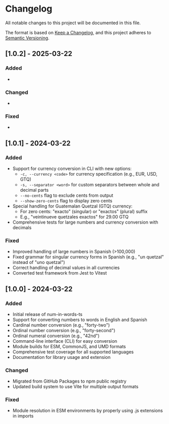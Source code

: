 # Changelog

All notable changes to this project will be documented in this file.

The format is based on [Keep a Changelog](https://keepachangelog.com/en/1.0.0/),
and this project adheres to [Semantic Versioning](https://semver.org/spec/v2.0.0.html).

## [1.0.2] - 2025-03-22

### Added
- 

### Changed
- 

### Fixed
- 

## [1.0.1] - 2024-03-22

### Added

- Support for currency conversion in CLI with new options:
  - `-c, --currency <code>` for currency specification (e.g., EUR, USD, GTQ)
  - `-s, --separator <word>` for custom separators between whole and decimal parts
  - `--no-cents` flag to exclude cents from output
  - `--show-zero-cents` flag to display zero cents
- Special handling for Guatemalan Quetzal (GTQ) currency:
  - For zero cents: "exacto" (singular) or "exactos" (plural) suffix
  - E.g., "veintinueve quetzales exactos" for 29.00 GTQ
- Comprehensive tests for large numbers and currency conversion with decimals

### Fixed

- Improved handling of large numbers in Spanish (>100,000)
- Fixed grammar for singular currency forms in Spanish (e.g., "un quetzal" instead of "uno quetzal")
- Correct handling of decimal values in all currencies
- Converted test framework from Jest to Vitest

## [1.0.0] - 2024-03-22

### Added

- Initial release of num-in-words-ts
- Support for converting numbers to words in English and Spanish
- Cardinal number conversion (e.g., "forty-two")
- Ordinal number conversion (e.g., "forty-second")
- Ordinal numeral conversion (e.g., "42nd")
- Command-line interface (CLI) for easy conversion
- Module builds for ESM, CommonJS, and UMD formats
- Comprehensive test coverage for all supported languages
- Documentation for library usage and extension

### Changed

- Migrated from GitHub Packages to npm public registry
- Updated build system to use Vite for multiple output formats

### Fixed

- Module resolution in ESM environments by properly using .js extensions in imports
